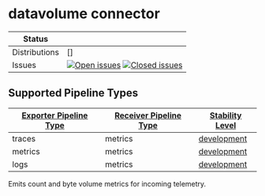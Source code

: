 # datavolume connector

<!-- status autogenerated section -->
| Status        |           |
| ------------- |-----------|
| Distributions | [] |
| Issues        | [![Open issues](https://img.shields.io/github/issues-search/decisiveai/watcher-collector?query=is%3Aissue%20is%3Aopen%20label%3Aconnector%2Fdatavolume%20&label=open&color=orange&logo=opentelemetry)](https://github.com/decisiveai/watcher-collector/issues?q=is%3Aopen+is%3Aissue+label%3Aconnector%2Fdatavolume) [![Closed issues](https://img.shields.io/github/issues-search/decisiveai/watcher-collector?query=is%3Aissue%20is%3Aclosed%20label%3Aconnector%2Fdatavolume%20&label=closed&color=blue&logo=opentelemetry)](https://github.com/decisiveai/watcher-collector/issues?q=is%3Aclosed+is%3Aissue+label%3Aconnector%2Fdatavolume) |

[development]: https://github.com/open-telemetry/opentelemetry-collector/blob/main/docs/component-stability.md#development

## Supported Pipeline Types

| [Exporter Pipeline Type] | [Receiver Pipeline Type] | [Stability Level] |
| ------------------------ | ------------------------ | ----------------- |
| traces | metrics | [development] |
| metrics | metrics | [development] |
| logs | metrics | [development] |

[Exporter Pipeline Type]: https://github.com/open-telemetry/opentelemetry-collector/blob/main/connector/README.md#exporter-pipeline-type
[Receiver Pipeline Type]: https://github.com/open-telemetry/opentelemetry-collector/blob/main/connector/README.md#receiver-pipeline-type
[Stability Level]: https://github.com/open-telemetry/opentelemetry-collector/blob/main/docs/component-stability.md#stability-levels
<!-- end autogenerated section -->

Emits count and byte volume metrics for incoming telemetry.